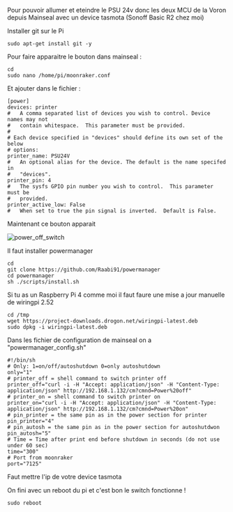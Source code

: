 Pour pouvoir allumer et eteindre le PSU 24v donc les deux MCU de la Voron depuis Mainseal avec un device tasmota (Sonoff Basic R2 chez moi)

Installer git sur le Pi
```
sudo apt-get install git -y
```

Pour faire apparaitre le bouton dans mainseal :
```
cd
sudo nano /home/pi/moonraker.conf
```
Et ajouter dans le fichier :
```
[power]
devices: printer
#   A comma separated list of devices you wish to control. Device names may not
#   contain whitespace.  This parameter must be provided.
#
# Each device specified in "devices" should define its own set of the below
# options:
printer_name: PSU24V
#   An optional alias for the device. The default is the name specifed in
#   "devices".
printer_pin: 4
#   The sysfs GPIO pin number you wish to control.  This parameter must be
#   provided.
printer_active_low: False
#   When set to true the pin signal is inverted.  Default is False.
```

Maintenant ce bouton apparait

![power_off_switch](https://github.com/elpopo-eng/VoronFrenchUsers/blob/main/Tuto/tasmota/psu24v.png)

Il faut installer powermanager
```
cd
git clone https://github.com/Raabi91/powermanager
cd powermanager
sh ./scripts/install.sh
```

Si tu as un Raspberry Pi 4 comme moi il faut faure une mise a jour manuelle de wiringpi 2.52

```
cd /tmp
wget https://project-downloads.drogon.net/wiringpi-latest.deb
sudo dpkg -i wiringpi-latest.deb
```

Dans les fichier de configuration de mainseal on a "powermanager_config.sh"

```
#!/bin/sh
# Only: 1=on/off/autoshutdown 0=only autoshutdown
only="1"
# printer_off = shell command to switch printer off
printer_off="curl -i -H "Accept: application/json" -H "Content-Type: application/json" http://192.168.1.132/cm?cmnd=Power%20off"
# printer_on = shell command to switch printer on
printer_on="curl -i -H "Accept: application/json" -H "Content-Type: application/json" http://192.168.1.132/cm?cmnd=Power%20on"
# pin_printer = the same pin as in the power section for printer
pin_printer="4"
# pin_autosh = the same pin as in the power section for autoshutdwon
pin_autosh="5"
# Time = Time after print end before shutdown in seconds (do not use under 60 sec)
time="300"
# Port from moonraker
port="7125"
```
Faut mettre l'ip de votre device tasmota

On fini avec un reboot du pi et c'est bon le switch fonctionne !
```
sudo reboot
````
